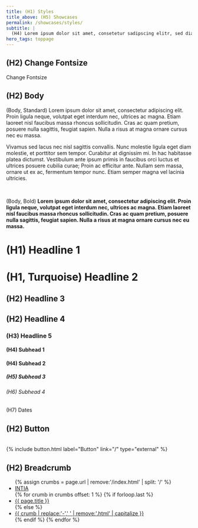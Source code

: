 ```yaml
---
title: (H1) Styles
title_above: (H5) Showcases
permalink: /showcases/styles/
subtitle: |
  (H4) Lorem ipsum dolor sit amet, consetetur sadipscing elitr, sed diam nonumy eirmod tempor invidunt ut labore et dolore magna aliquyam erat, sed diam voluptua. At vero eos et accusam et justo duo dolores et ea rebum. Stet clita kasd gubergren, no sea takimata sanctus est Lorem ipsum dolor sit amet.
hero_tags: toppage
---
```


<h2>(H2) Change Fontsize </h2>

<a id="changeFontsize" class="button is-rounded is-dark">
  <span>Change Fontsize</span>
</a>

<h2>(H2) Body</h2>
(Body, Standard) Lorem ipsum dolor sit amet, consectetur adipiscing elit. Proin ligula neque, volutpat eget interdum nec, ultrices ac magna. Etiam laoreet nisl faucibus massa rhoncus sollicitudin. Cras ac quam pretium, posuere nulla sagittis, feugiat sapien. Nulla a risus at magna ornare cursus nec eu massa.

Vivamus sed lacus nec nisl sagittis convallis. Nunc molestie ligula eget diam molestie, et porttitor sem tempor. Curabitur at dignissim mi. In hac habitasse platea dictumst. Vestibulum ante ipsum primis in faucibus orci luctus et ultrices posuere cubilia curae; Proin ac efficitur ante. Nullam sem massa, ornare ut ex ac, fermentum tempor nunc. Etiam semper magna vel lacinia ultricies.

<br>

(Body, Bold)
<strong>Lorem ipsum dolor sit amet, consectetur adipiscing elit. Proin ligula neque, volutpat eget interdum nec, ultrices ac magna. Etiam laoreet nisl faucibus massa rhoncus sollicitudin. Cras ac quam pretium, posuere nulla sagittis, feugiat sapien. Nulla a risus at magna ornare cursus nec eu massa.</strong>

<h1>(H1) Headline 1</h1>
<h1 class="turquoise">(H1, Turquoise) Headline 2</h1>
<h2>(H2) Headline 3</h2>
<h2 class="has-text-left">(H2) Headline 4</h2>
<h3>(H3) Headline 5</h3>
<h4 class="turquoise">(H4) Subhead 1</h4>
<h4>(H4) Subhead 2</h4>
<h5>(H5) Subhead 3</h5>
<h6>(H6) Subhead 4</h6>
<h7>(H7) Dates</h7>
<h2>(H2) Button</h2>
<br>
{% include button.html label="Button" link="/" type="external" %}

<h2>(H2) Breadcrumb</h2>
<section class="breadcrumb-section green-version">
<div class="container breadcrumb-container">
<nav class="breadcrumb has-arrow-separator" aria-label="breadcrumbs">
<ul>
{% assign crumbs = page.url | remove:'/index.html' | split: '/' %}
<li><a href="/">INTIA</a></li>
{% for crumb in crumbs offset: 1 %}
{% if forloop.last %}
<li><a href="#">{{ page.title }}</a></li>
{% else %}
<li><a href="{% assign crumb_limit = forloop.index | plus: 1 %}{% for crumb in crumbs limit: crumb_limit %}{{ crumb | append: '/' | replace:'without-plugin/','without-plugins/' }}{% endfor %}">{{ crumb | replace:'-',' ' | remove:'.html' | capitalize }}</a></li>
{% endif %}
{% endfor %}
</ul>
</nav>
</div>
</section>

